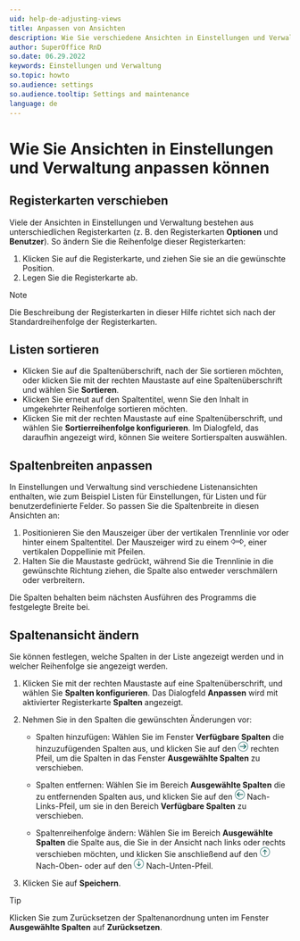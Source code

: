 ```yaml
---
uid: help-de-adjusting-views
title: Anpassen von Ansichten
description: Wie Sie verschiedene Ansichten in Einstellungen und Verwaltung anpassen können.
author: SuperOffice RnD
so.date: 06.29.2022
keywords: Einstellungen und Verwaltung
so.topic: howto
so.audience: settings
so.audience.tooltip: Settings and maintenance
language: de
---
```


# Wie Sie Ansichten in Einstellungen und Verwaltung anpassen können

## Registerkarten verschieben

Viele der Ansichten in Einstellungen und Verwaltung bestehen aus unterschiedlichen Registerkarten (z. B. den Registerkarten **Optionen** und **Benutzer**). So ändern Sie die Reihenfolge dieser Registerkarten:

1. Klicken Sie auf die Registerkarte, und ziehen Sie sie an die gewünschte Position.
2. Legen Sie die Registerkarte ab.

> [!NOTE]
> Die Beschreibung der Registerkarten in dieser Hilfe richtet sich nach der Standardreihenfolge der Registerkarten.

## Listen sortieren

* Klicken Sie auf die Spaltenüberschrift, nach der Sie sortieren möchten, oder klicken Sie mit der rechten Maustaste auf eine Spaltenüberschrift und wählen Sie **Sortieren**.
* Klicken Sie erneut auf den Spaltentitel, wenn Sie den Inhalt in umgekehrter Reihenfolge sortieren möchten.
* Klicken Sie mit der rechten Maustaste auf eine Spaltenüberschrift, und wählen Sie **Sortierreihenfolge konfigurieren**. Im Dialogfeld, das daraufhin angezeigt wird, können Sie weitere Sortierspalten auswählen.

## Spaltenbreiten anpassen

In Einstellungen und Verwaltung sind verschiedene Listenansichten enthalten, wie zum Beispiel Listen für Einstellungen, für Listen und für benutzerdefinierte Felder. So passen Sie die Spaltenbreite in diesen Ansichten an:

1. Positionieren Sie den Mauszeiger über der vertikalen Trennlinie vor oder hinter einem Spaltentitel. Der Mauszeiger wird zu einem ![Symbol][img3], einer vertikalen Doppellinie mit Pfeilen.
2. Halten Sie die Maustaste gedrückt, während Sie die Trennlinie in die gewünschte Richtung ziehen, die Spalte also entweder verschmälern oder verbreitern.

Die Spalten behalten beim nächsten Ausführen des Programms die festgelegte Breite bei.

## Spaltenansicht ändern

Sie können festlegen, welche Spalten in der Liste angezeigt werden und in welcher Reihenfolge sie angezeigt werden.

1. Klicken Sie mit der rechten Maustaste auf eine Spaltenüberschrift, und wählen Sie **Spalten konfigurieren**. Das Dialogfeld **Anpassen** wird mit aktivierter Registerkarte **Spalten** angezeigt.

2. Nehmen Sie in den Spalten die gewünschten Änderungen vor:

    * Spalten hinzufügen: Wählen Sie im Fenster **Verfügbare Spalten** die hinzuzufügenden Spalten aus, und klicken Sie auf den ![Symbol][img1] rechten Pfeil, um die Spalten in das Fenster **Ausgewählte Spalten** zu verschieben.

    * Spalten entfernen: Wählen Sie im Bereich **Ausgewählte Spalten** die zu entfernenden Spalten aus, und klicken Sie auf den ![Symbol][img2] Nach-Links-Pfeil, um sie in den Bereich **Verfügbare Spalten** zu verschieben.

    * Spaltenreihenfolge ändern: Wählen Sie im Bereich **Ausgewählte Spalten** die Spalte aus, die Sie in der Ansicht nach links oder rechts verschieben möchten, und klicken Sie anschließend auf den ![Symbol][img4] Nach-Oben- oder auf den ![Symbol][img5] Nach-Unten-Pfeil.

3. Klicken Sie auf **Speichern**.

> [!TIP]
> Klicken Sie zum Zurücksetzen der Spaltenanordnung unten im Fenster **Ausgewählte Spalten** auf **Zurücksetzen**.

<!-- Referenced links -->

<!-- Referenced images -->
[img1]: ../../../media/icons/arrow-right.png
[img2]: ../../../media/icons/arrow-left.png
[img3]: ../../../media/icons/admin/resize-horizontal.png
[img4]: ../../../media/icons/arrow-up.png
[img5]: ../../../media/icons/arrow-down.png
